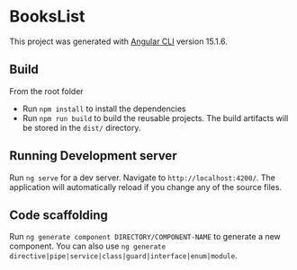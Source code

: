# BooksList

This project was generated with [Angular CLI](https://github.com/angular/angular-cli) version 15.1.6.

## Build

From the root folder
- Run `npm install` to install the dependencies
- Run `npm run build` to build the reusable projects. The build artifacts will be stored in the `dist/` directory.

## Running Development server

Run `ng serve` for a dev server. Navigate to `http://localhost:4200/`. The application will automatically reload if you change any of the source files.

## Code scaffolding

Run `ng generate component DIRECTORY/COMPONENT-NAME` to generate a new component. You can also use `ng generate directive|pipe|service|class|guard|interface|enum|module`.
